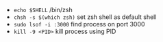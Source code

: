- `echo $SHELL` /bin/zsh
- `chsh -s $(which zsh)` set zsh shell as default shell
- `sudo lsof -i :3000` find process on port 3000
- `kill -9 <PID>` kill process using PID